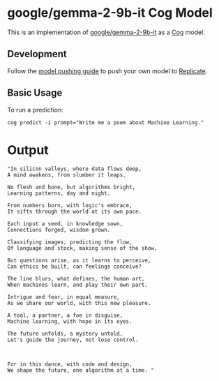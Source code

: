 # google/gemma-2-9b-it Cog Model

This is an implementation of [google/gemma-2-9b-it](https://huggingface.co/google/gemma-2-9b-it) as a [Cog](https://github.com/replicate/cog) model.

## Development

Follow the [model pushing guide](https://replicate.com/docs/guides/push-a-model) to push your own model to [Replicate](https://replicate.com).

## Basic Usage

To run a prediction:

    cog predict -i prompt="Write me a poem about Machine Learning."


# Output

    "In silicon valleys, where data flows deep,
    A mind awakens, from slumber it leaps.

    No flesh and bone, but algorithms bright,
    Learning patterns, day and night.

    From numbers born, with logic's embrace,
    It sifts through the world at its own pace.

    Each input a seed, in knowledge sown,
    Connections forged, wisdom grown.

    Classifying images, predicting the flow,
    Of language and stock, making sense of the show.

    But questions arise, as it learns to perceive,
    Can ethics be built, can feelings conceive?

    The line blurs, what defines, the human art,
    When machines learn, and play their own part.

    Intrigue and fear, in equal measure,
    As we share our world, with this new pleasure.

    A tool, a partner, a foe in disguise,
    Machine learning, with hope in its eyes. 

    The future unfolds, a mystery untold,
    Let's guide the journey, not lose control. 



    For in this dance, with code and design,
    We shape the future, one algorithm at a time. "